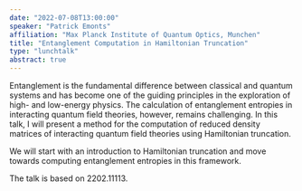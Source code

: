 ```yaml
---
date: "2022-07-08T13:00:00"
speaker: "Patrick Emonts"
affiliation: "Max Planck Institute of Quantum Optics, Munchen"
title: "Entanglement Computation in Hamiltonian Truncation"
type: "lunchtalk"
abstract: true
---
```


Entanglement is the fundamental difference between classical and quantum systems and has become one of the guiding principles in the exploration of high- and low-energy physics.
The calculation of entanglement entropies in interacting quantum field theories, however, remains challenging.
In this talk, I will present a method for the computation of reduced density matrices of interacting quantum field theories using Hamiltonian truncation.

We will start with an introduction to Hamiltonian truncation and move towards computing entanglement entropies in this framework.

The talk is based on 2202.11113.